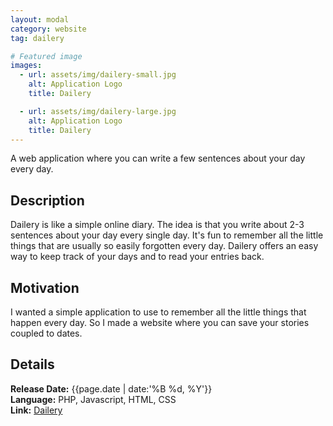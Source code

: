 ```yaml
---
layout: modal
category: website
tag: dailery

# Featured image
images:
  - url: assets/img/dailery-small.jpg
    alt: Application Logo
    title: Dailery

  - url: assets/img/dailery-large.jpg
    alt: Application Logo
    title: Dailery
---
```


A web application where you can write a few sentences about your day every day. 
<!--content-->

## Description
Dailery is like a simple online diary. The idea is that you write about 2-3 sentences about your day every single day. It's fun to remember all the little things that are usually so easily forgotten every day. Dailery offers an easy way to keep track of your days and to read your entries back.

## Motivation
I wanted a simple application to use to remember all the little things that happen every day. So I made a website where you can save your stories coupled to dates.

## Details
**Release Date:** {{page.date | date:'%B %d, %Y'}}    
**Language:** PHP, Javascript, HTML, CSS    
**Link:** [Dailery](http://www.dailery.com/)
